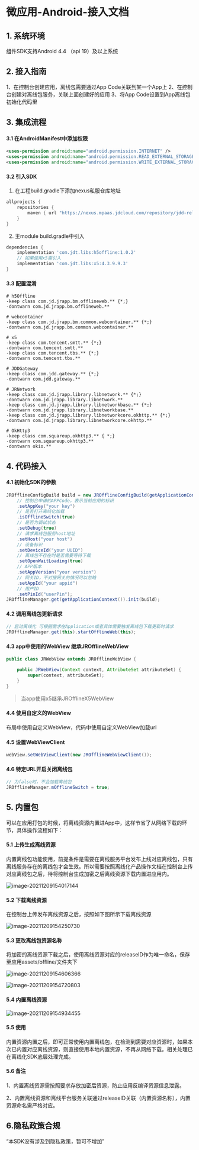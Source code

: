 # 微应用-Android-接入文档


## 1. 系统环境
组件SDK支持Android 4.4 （api 19）及以上系统


## 2. 接入指南
1、在控制台创建应用，离线包需要通过App Code关联到某一个App上
2、在控制台创建对离线包服务，关联上面创建好的应用
3、将App Code设置到App离线包初始化代码里



## 3. 集成流程
#### 3.1 在AndroidManifest中添加权限

```xml
<uses-permission android:name="android.permission.INTERNET" />
<uses-permission android:name="android.permission.READ_EXTERNAL_STORAGE" />
<uses-permission android:name="android.permission.WRITE_EXTERNAL_STORAGE />

```


#### 3.2 引入SDK

1. 在工程build.gradle下添加nexus私服仓库地址

``` groovy
allprojects {
    repositories {
        maven { url "https://nexus.mpaas.jdcloud.com/repository/jdd-releases/" }
    }
}
```



2. 主module build.gradle中引入

```groovy
dependencies {
    implementation 'com.jdt.libs:h5offline:1.0.2'
    // 如果使用x5需引入
    implementation 'com.jdt.libs:x5:4.3.9.9.3'
}
```



#### 3.3 配置混淆
```proguard
# h5Offline
-keep class com.jd.jrapp.bm.offlineweb.** {*;}
-dontwarn com.jd.jrapp.bm.offlineweb.**

# webcontainer
-keep class com.jd.jrapp.bm.common.webcontainer.** {*;}
-dontwarn com.jd.jrapp.bm.common.webcontainer.**

# x5
-keep class com.tencent.smtt.** {*;}
-dontwarn com.tencent.smtt.**
-keep class com.tencent.tbs.** {*;}
-dontwarn com.tencent.tbs.** 

# JDDGateway
-keep class com.jdd.gateway.** {*;}
-dontwarn com.jdd.gateway.**

# JRNetwork
-keep class com.jd.jrapp.library.libnetwork.** {*;}
-dontwarn com.jd.jrapp.library.libnetwork.**
-keep class com.jd.jrapp.library.libnetworkbase.** {*;}
-dontwarn com.jd.jrapp.library.libnetworkbase.** 
-keep class com.jd.jrapp.library.libnetworkcore.okhttp.** {*;}
-dontwarn com.jd.jrapp.library.libnetworkcore.okhttp.**

# OkHttp3
-keep class com.squareup.okhttp3.** { *;}
-dontwarn com.squareup.okhttp3.**
-dontwarn okio.**
```



## 4. 代码接入

#### 4.1 初始化SDK的参数

```java
JROfflineConfigBuild build = new JROfflineConfigBuild(getApplicationContext())
    // 控制台申请的APPCode，表示当前应用的标识
    .setAppKey("your key")
    // 是否打开离线化加载
    .isOfflineSwitch(true)
    // 是否为调试状态
    .setDebug(true)
    // 请求离线包服务host地址
    .setHost("your host")
    // 设备标识
    .setDeviceId("your UUID")
    // 离线包不存在时是否需要等待下载
    .setOpenWaitLoading(true)
    // APP版本
    .setAppVersion("your version")
    // 网关ID，不对接网关的情况可以忽略
    .setAppId("your appid")
    // 用户ID
    .setPinId("userPin");
JROfflineManager.get(getApplicationContext()).init(build);
```



#### 4.2 调用离线包更新请求

```java
// 启动离线化 可根据需求在Application或者具体需要触发离线包下载更新时请求
JROfflineManager.get(this).startOfflineWeb(this);
```

#### 4.3 app中使用的WebView  继承JROfflineWebView

```java
public class JRWebView extends JROfflineWebView {

    public JRWebView(Context context, AttributeSet attributeSet) {
        super(context, attributeSet);
    }
}
```

> 当app使用x5继承JROfflineX5WebView




#### 4.4 使用自定义的WebView
布局中使用自定义WebView，代码中使用自定义WebView加载url

#### 4.5 设置WebViewClient
```java
webView.setWebViewClient(new JROfflineWebViewClient());
```

#### 4.6 特定URL开启关闭离线包
``` java
// 为false时，不会加载离线包
JROfflineManager.mOfflineSwitch = true;
```







## 5. 内置包

可以在应用打包的时候，将离线资源内置进App中，这样节省了从网络下载的环节，具体操作流程如下：

#### 5.1 上传生成离线资源

内置离线包功能使用，前提条件是需要在离线服务平台发布上线对应离线包，只有离线服务存在的离线包才会生效。所以需要按照离线化产品操作文档在控制台上传对应离线包之后，待将控制台生成加密之后离线资源下载内置进应用内。

![image-20211209154017144](../../../../../image/MPaas/H5-Offline/android/image-20211209154017144.png)


#### 5.2 下载离线资源

在控制台上传发布离线资源之后，按照如下图所示下载离线资源

![image-20211209154250730](../../../../../image/MPaas/H5-Offline/android/image-20211209154250730.png)

#### 5.3 更改离线包资源名称

将加密的离线资源下载之后，使用离线资源对应的releaseID作为唯一命名，保存至应用assets/offline/文件夹下

![image-20211209154606366](../../../../../image/MPaas/H5-Offline/android/image-20211209154606366.png)

![image-20211209154720803](../../../../../image/MPaas/H5-Offline/android/image-20211209154720803.png)

#### 5.4 内置离线资源

![image-20211209154934455](../../../../../image/MPaas/H5-Offline/android/image-20211209154934455.png)

#### 5.5 使用

内置资源内置之后，即可正常使用内置离线包，在检测到需要对应资源时，如果本次已内置对应离线资源，则直接使用本地内置资源，不再从网络下载。相关处理已在离线化SDK底层处理完成。

#### 5.6 备注

1、内置离线资源需按照要求存放加密后资源，防止应用反编译资源信息泄露。

2、内置离线资源和离线平台服务关联通过releaseID关联（内置资源名称），内置资源命名需严格对应。



## 6.隐私政策合规

“本SDK没有涉及到隐私政策，暂可不增加”